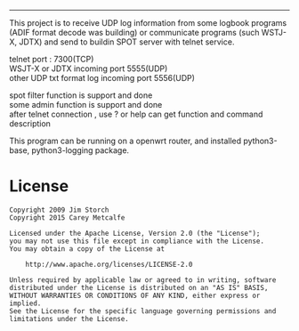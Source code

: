 -------------------------------------------------------------------------------------

This project is to receive UDP log information from some logbook programs (ADIF format decode was building) or communicate programs (such WSTJ-X, JDTX) and send to buildin SPOT server with telnet service.    
     
telnet port : 7300(TCP)     
WSJT-X or JDTX incoming port 5555(UDP)     
other UDP txt format log incoming port 5556(UDP)   

spot filter function is support and done    
some admin function is support and done    
after telnet connection , use ? or help can get function and command description   

This program can be running on a openwrt router, and installed python3-base, python3-logging package.   

License
=======
```
Copyright 2009 Jim Storch
Copyright 2015 Carey Metcalfe

Licensed under the Apache License, Version 2.0 (the "License");
you may not use this file except in compliance with the License.
You may obtain a copy of the License at

    http://www.apache.org/licenses/LICENSE-2.0

Unless required by applicable law or agreed to in writing, software
distributed under the License is distributed on an "AS IS" BASIS,
WITHOUT WARRANTIES OR CONDITIONS OF ANY KIND, either express or implied.
See the License for the specific language governing permissions and
limitations under the License.
```
